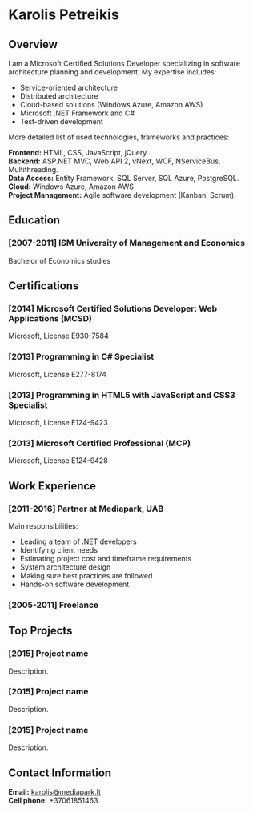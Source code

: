# Karolis Petreikis
## Overview
I am a Microsoft Certified Solutions Developer specializing in software architecture planning and development. My expertise includes:

* Service-oriented architecture
* Distributed architecture
* Cloud-based solutions (Windows Azure, Amazon AWS)
* Microsoft .NET Framework and C#
* Test-driven development

More detailed list of used technologies, frameworks and practices:

**Frontend:** HTML, CSS, JavaScript, jQuery.  
**Backend:** ASP.NET MVC, Web API 2, vNext, WCF, NServiceBus, Multithreading.  
**Data Access:** Entity Framework, SQL Server, SQL Azure, PostgreSQL.  
**Cloud:** Windows Azure, Amazon AWS  
**Project Management:** Agile software development (Kanban, Scrum).  

## Education
### [2007-2011] ISM University of Management and Economics
Bachelor of Economics studies
## Certifications
### [2014] Microsoft Certified Solutions Developer: Web Applications (MCSD)
Microsoft, License E930-7584
### [2013] Programming in C# Specialist
Microsoft, License E277-8174
### [2013] Programming in HTML5 with JavaScript and CSS3 Specialist
Microsoft, License E124-9423
### [2013] Microsoft Certified Professional (MCP)
Microsoft, License E124-9428
## Work Experience
### [2011-2016] Partner at Mediapark, UAB
Main responsibilities:

* Leading a team of .NET developers  
* Identifying client needs  
* Estimating project cost and timeframe requirements  
* System architecture design  
* Making sure best practices are followed  
* Hands-on software development  

### [2005-2011] Freelance
## Top Projects
### [2015] Project name
Description.
### [2015] Project name
Description.
### [2015] Project name
Description.
## Contact Information
**Email:** karolis@mediapark.lt  
**Cell phone:** +37061851463  
